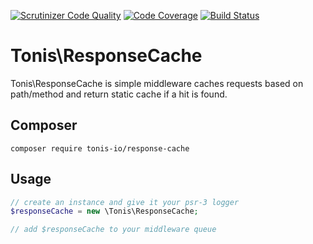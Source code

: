 [![Scrutinizer Code Quality](https://scrutinizer-ci.com/g/tonis-io/response-cache/badges/quality-score.png?b=master)](https://scrutinizer-ci.com/g/tonis-io/response-cache/?branch=master)
[![Code Coverage](https://scrutinizer-ci.com/g/tonis-io/response-cache/badges/coverage.png?b=master)](https://scrutinizer-ci.com/g/tonis-io/response-cache/?branch=master)
[![Build Status](https://scrutinizer-ci.com/g/tonis-io/response-cache/badges/build.png?b=master)](https://scrutinizer-ci.com/g/tonis-io/response-cache/build-status/master)

# Tonis\ResponseCache

Tonis\ResponseCache is simple middleware caches requests based on path/method and return static cache if a hit is 
found.

Composer
--------

```
composer require tonis-io/response-cache
```

Usage
-----

```php
// create an instance and give it your psr-3 logger
$responseCache = new \Tonis\ResponseCache;

// add $responseCache to your middleware queue
```
